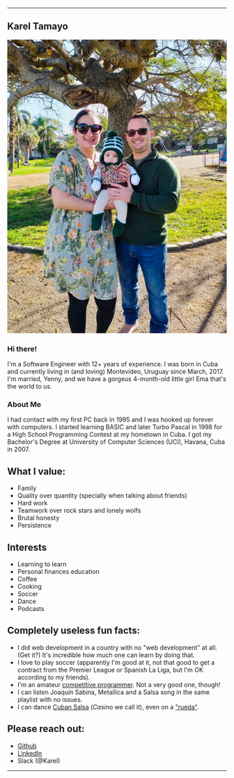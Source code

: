 ***
## Karel Tamayo
![](https://github.com/ktamayop/static/blob/master/karel-family.jpeg?raw=true)

### Hi there!
I'm a Software Engineer with 12+ years of experience. I was born in Cuba and currently living in (and loving) Montevideo, Uruguay since March, 2017. I'm married, Yenny, and we have a gorgeus 4-month-old little girl Ema that's the world to us. 

### About Me
I had contact with my first PC back in 1995 and I was hooked up forever with computers. I started learning BASIC and later Turbo Pascal in 1998 for a High School Programming Contest at my hometown in Cuba. I got my Bachelor's Degree at University of Computer Sciences (UCI), Havana, Cuba in 2007.

## What I value:
* Family
* Quality over quantity (specially when talking about friends)
* Hard work
* Teamwork over rock stars and lonely wolfs
* Brutal honesty
* Persistence

## Interests
* Learning to learn
* Personal finances education
* Coffee
* Cooking
* Soccer
* Dance
* Podcasts

## Completely useless fun facts:
* I did web development in a country with no "web development" at all. (Get it?) It's incredible how much one can learn by doing that.
* I love to play soccer (apparently I'm good at it, not that good to get a contract from the Premier League or Spanish La Liga, but I'm OK according to my friends). 
* I'm an amateur [competitive programmer](https://www.hackerearth.com/@karel4). Not a very good one, though!
* I can listen Joaquín Sabina, Metallica and a Salsa song in the same playlist with no issues.
* I can dance [Cuban Salsa](https://www.youtube.com/watch?v=BOVFKXMSMqA) (_Casino_ we call it), even on a ["rueda"](https://youtu.be/b4jaXaC1P04).

## Please reach out:
* [Github](https://github.com/ktamayop)
* [LinkedIn](https://www.linkedin.com/in/kareltamayo/)
* Slack (@Karel)

***